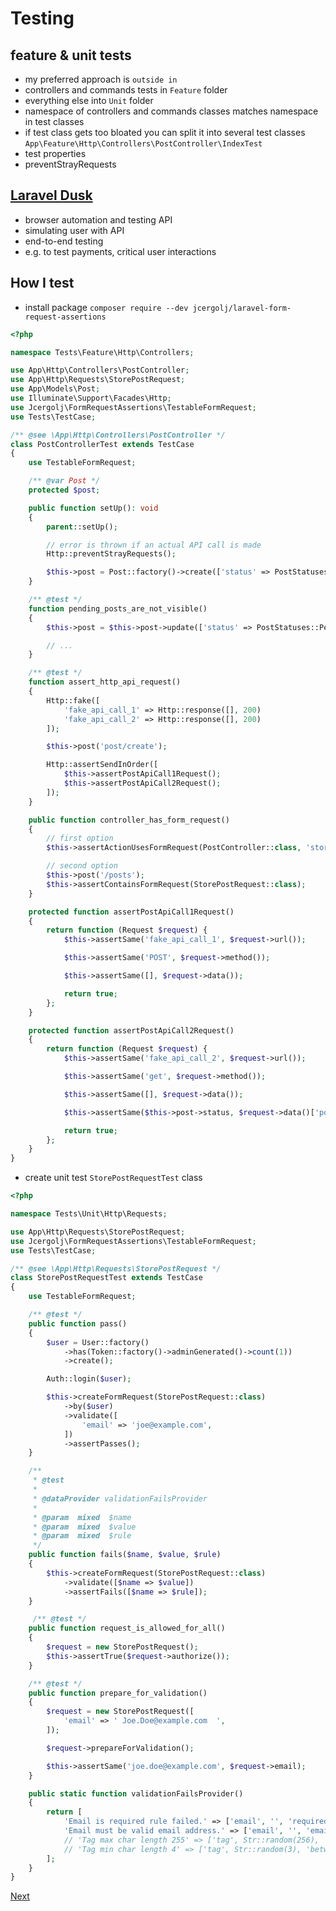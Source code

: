 # Testing

##  feature & unit tests
- my preferred approach is `outside in`
- controllers and commands tests in `Feature` folder
- everything else into `Unit` folder
- namespace of controllers and commands classes matches namespace in test classes
- if test class gets too bloated you can split it into several test classes
    <br/>
  `App\Feature\Http\Controllers\PostController\IndexTest`
- test properties
- preventStrayRequests


## [Laravel Dusk](https://laravel.com/docs/10.x/dusk)
- browser automation and testing API
- simulating user with API
- end-to-end testing
- e.g. to test payments, critical user interactions

## How I test
- install package `composer require --dev jcergolj/laravel-form-request-assertions`

```php
<?php

namespace Tests\Feature\Http\Controllers;

use App\Http\Controllers\PostController;
use App\Http\Requests\StorePostRequest;
use App\Models\Post;
use Illuminate\Support\Facades\Http;
use Jcergolj\FormRequestAssertions\TestableFormRequest;
use Tests\TestCase;

/** @see \App\Http\Controllers\PostController */
class PostControllerTest extends TestCase
{
    use TestableFormRequest;

    /** @var Post */
    protected $post;

    public function setUp(): void
    {
        parent::setUp();

        // error is thrown if an actual API call is made
        Http::preventStrayRequests();

        $this->post = Post::factory()->create(['status' => PostStatuses::Published]);
    }

    /** @test */
    function pending_posts_are_not_visible()
    {
        $this->post = $this->post->update(['status' => PostStatuses::Pending]);

        // ...
    }

    /** @test */
    function assert_http_api_request()
    {
        Http::fake([
            'fake_api_call_1' => Http::response([], 200)
            'fake_api_call_2' => Http::response([], 200)
        ]);

        $this->post('post/create');

        Http::assertSendInOrder([
            $this->assertPostApiCall1Request();
            $this->assertPostApiCall2Request();
        ]);
    }

    public function controller_has_form_request()
    {
        // first option
        $this->assertActionUsesFormRequest(PostController::class, 'store', StorePostRequest::class);

        // second option
        $this->post('/posts');
        $this->assertContainsFormRequest(StorePostRequest::class);
    }

    protected function assertPostApiCall1Request()
    {
        return function (Request $request) {
            $this->assertSame('fake_api_call_1', $request->url());

            $this->assertSame('POST', $request->method());

            $this->assertSame([], $request->data());

            return true;
        };
    }

    protected function assertPostApiCall2Request()
    {
        return function (Request $request) {
            $this->assertSame('fake_api_call_2', $request->url());

            $this->assertSame('get', $request->method());

            $this->assertSame([], $request->data());

            $this->assertSame($this->post->status, $request->data()['post_status'])

            return true;
        };
    }
}
```

- create unit test `StorePostRequestTest` class

```php
<?php

namespace Tests\Unit\Http\Requests;

use App\Http\Requests\StorePostRequest;
use Jcergolj\FormRequestAssertions\TestableFormRequest;
use Tests\TestCase;

/** @see \App\Http\Requests\StorePostRequest */
class StorePostRequestTest extends TestCase
{
    use TestableFormRequest;

    /** @test */
    public function pass()
    {
        $user = User::factory()
            ->has(Token::factory()->adminGenerated()->count(1))
            ->create();

        Auth::login($user);

        $this->createFormRequest(StorePostRequest::class)
            ->by($user)
            ->validate([
                'email' => 'joe@example.com',
            ])
            ->assertPasses();
    }

    /**
     * @test
     *
     * @dataProvider validationFailsProvider
     *
     * @param  mixed  $name
     * @param  mixed  $value
     * @param  mixed  $rule
     */
    public function fails($name, $value, $rule)
    {
        $this->createFormRequest(StorePostRequest::class)
            ->validate([$name => $value])
            ->assertFails([$name => $rule]);
    }

     /** @test */
    public function request_is_allowed_for_all()
    {
        $request = new StorePostRequest();
        $this->assertTrue($request->authorize());
    }

    /** @test */
    public function prepare_for_validation()
    {
        $request = new StorePostRequest([
            'email' => ' Joe.Doe@example.com  ',
        ]);

        $request->prepareForValidation();

        $this->assertSame('joe.doe@example.com', $request->email);
    }

    public static function validationFailsProvider()
    {
        return [
            'Email is required rule failed.' => ['email', '', 'required'],
            'Email must be valid email address.' => ['email', '', 'email'],
            // 'Tag max char length 255' => ['tag', Str::random(256), 'between:4,255'],
            // 'Tag min char length 4' => ['tag', Str::random(3), 'between:4,255'],
        ];
    }
}
```

[Next](https://github.com/jcergolj/my-laravel-adventure/blob/master/providers.md)
